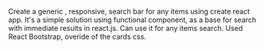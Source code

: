 Create a generic , responsive, search bar for any items using create react app.
It's a simple solution using functional component, as a base for search with immediate results in react.js.
Can use it for any items search.
Used React Bootstrap, overide of the cards css.

